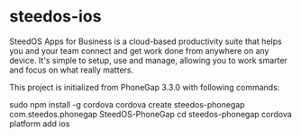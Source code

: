 steedos-ios
===========

SteedOS Apps for Business is a cloud-based productivity suite that helps you and your team connect and get work done from anywhere on any device.   It's simple to setup, use and manage, allowing you to work smarter and focus on what really matters.

This project is initialized from PhoneGap 3.3.0 with following commands:

sudo npm install -g cordova
cordova create steedos-phonegap com.steedos.phonegap SteedOS-PhoneGap
cd steedos-phonegap
cordova platform add ios